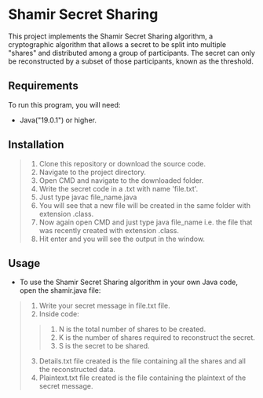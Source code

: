 # Shamir Secret Sharing

This project implements the Shamir Secret Sharing algorithm, a cryptographic algorithm that allows a secret to be split into multiple "shares" and distributed among a group of participants. The secret can only be reconstructed by a subset of those participants, known as the threshold.

## Requirements

To run this program, you will need:
* Java("19.0.1") or higher.

## Installation

>1. Clone this repository or download the source code.
>2. Navigate to the project directory.
>3. Open CMD and navigate to the downloaded folder.
>4. Write the secret code in a .txt with name 'file.txt'.
>5. Just type javac file_name.java
>6. You will see that a new file will be created in the same folder with extension .class.
>7. Now again open CMD and just type java file_name i.e. the file that was recently created with extension .class.
>8. Hit enter and you will see the output in the window.

## Usage
* To use the Shamir Secret Sharing algorithm in your own Java code, open the shamir.java file:
>1. Write your secret message in file.txt file.
>2. Inside code:
>>1. N is the total number of shares to be created.
>>2. K is the number of shares required to reconstruct the secret.
>>3. S is the secret to be shared.
>3. Details.txt file created is the file containing all the shares and all the reconstructed data.
>4. Plaintext.txt file created is the file containing the plaintext of the secret message.
